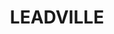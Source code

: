 ---
lastmod: '2025-04-06T06:05:20+00:00'
latitude: -31.924969
layout: suburb
longitude: 149.319295
postcode: '2844'
state: NSW
title: LEADVILLE
url: /nsw/leadville/
---
